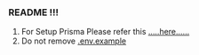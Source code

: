 ### README !!!

1. For Setup Prisma Please refer this [.....here......](./HOW_TO_SETUP_PRISMA.md)
2. Do not remove [.env.example](./)

